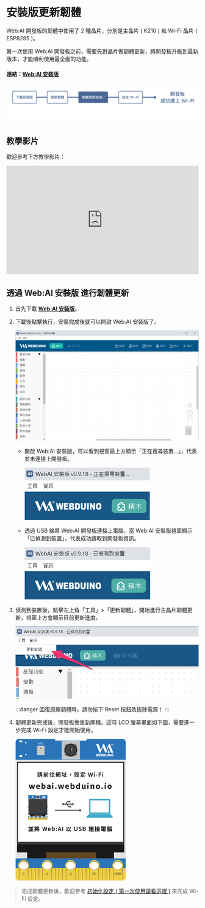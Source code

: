 # 安裝版更新韌體

Web:AI 開發板的韌體中使用了 2 種晶片，分別是主晶片 ( K210 ) 和 Wi-Fi 晶片 ( ESP8285 )。

第一次使用 Web:AI 開發板之前，需要先對晶片做韌體更新，將開發板升級到最新版本，才能順利使用最全面的功能。

#### 連結：[Web:AI 安裝版](https://drive.google.com/file/d/1m4qGyWGae-2yytYrSorrJKaP-XBBarHR/view)

![](../assets/images/upload_d8caf85eb964dda018799fe2f9b8476d.png)

## 教學影片

歡迎參考下方教學影片：

<iframe src="https://www.youtube.com/embed/vl6XY0iCCuM" allowfullscreen width="100%" style="aspect-ratio:728/410;border:none " ></iframe>

## 透過 Web:AI 安裝版 進行韌體更新

1. 首先下載 [**Web:AI 安裝版**](https://drive.google.com/file/d/1m4qGyWGae-2yytYrSorrJKaP-XBBarHR/view)。

2. 下載後點擊執行，安裝完成後就可以開啟 Web:AI 安裝版了。

    ![](../assets/images/upload_4c0c19b4782014407c134e49323fa2f4.png)

    - 開啟 Web:AI 安裝版，可以看到視窗最上方顯示「正在搜尋裝置...」，代表並未連接上開發板。

        ![](../assets/images/upload_6e38bcc632aad5ef625c43833b4cd579.png)

    - 透過 USB 線將 Web:AI 開發板連接上電腦，當 Web:AI 安裝版視窗顯示「已偵測到裝置」，代表成功讀取到開發板資訊。

        ![](../assets/images/upload_01d95577c2800de0b1686ecf195a160d.png)

3. 偵測到裝置後，點擊左上角「工具」>「更新韌體」，開始進行主晶片韌體更新，視窗上方會顯示目前更新進度。

    ![](../assets/images/upload_7ba6a2e5f255c8ec78d61b4937d64f06.png)

    :::danger
    回復原廠韌體時，請勿按下 Reset 按鈕及拔除電源！
    :::

4. 韌體更新完成後，開發板會重新開機。這時 LCD 螢幕畫面如下圖，需要進一步完成 Wi-Fi 設定才能開始使用。

    ![](../assets/images/upload_cffca67e2ed07221bf1445851c16c967.png)

> 完成韌體更新後，歡迎參考 [初始化設定 ( 第一次使用請看這裡 )](https://md.kingkit.codes/s/AO_XqPykW) 來完成 Wi-Fi 設定。